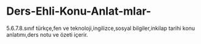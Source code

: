 # Ders-Ehli-Konu-Anlat-mlar-
5.6.7.8.sınıf türkçe,fen ve teknoloji,ingilizce,sosyal bilgiler,inkilap tarihi konu anlatımı,ders notu ve özeti içerir.

